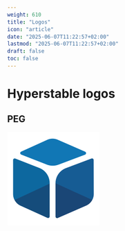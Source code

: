 ```yaml
---
weight: 610
title: "Logos"
icon: "article"
date: "2025-06-07T11:22:57+02:00"
lastmod: "2025-06-07T11:22:57+02:00"
draft: false
toc: false
---
```

# Hyperstable logos

## PEG

![PEG transparent](peg_transparent.png)

